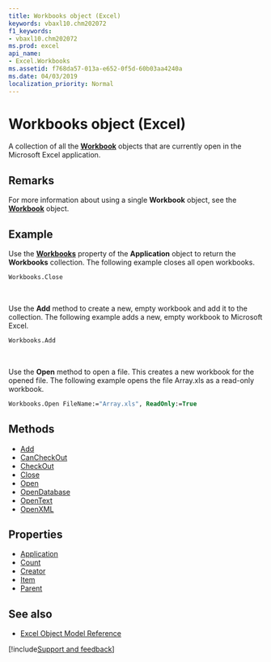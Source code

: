 ```yaml
---
title: Workbooks object (Excel)
keywords: vbaxl10.chm202072
f1_keywords:
- vbaxl10.chm202072
ms.prod: excel
api_name:
- Excel.Workbooks
ms.assetid: f768da57-013a-e652-0f5d-60b03aa4240a
ms.date: 04/03/2019
localization_priority: Normal
---
```



# Workbooks object (Excel)

A collection of all the **[Workbook](Excel.Workbook.md)** objects that are currently open in the Microsoft Excel application.


## Remarks

For more information about using a single **Workbook** object, see the **[Workbook](Excel.Workbook.md)** object.


## Example

Use the **[Workbooks](Excel.Application.Workbooks.md)** property of the **Application** object to return the **Workbooks** collection. The following example closes all open workbooks.

```vb
Workbooks.Close
```

<br/>

Use the **Add** method to create a new, empty workbook and add it to the collection. The following example adds a new, empty workbook to Microsoft Excel.

```vb
Workbooks.Add
```

<br/>

Use the **Open** method to open a file. This creates a new workbook for the opened file. The following example opens the file Array.xls as a read-only workbook.

```vb
Workbooks.Open FileName:="Array.xls", ReadOnly:=True
```


## Methods

- [Add](Excel.Workbooks.Add.md)
- [CanCheckOut](Excel.Workbooks.CanCheckOut.md)
- [CheckOut](Excel.Workbooks.CheckOut.md)
- [Close](Excel.Workbooks.Close.md)
- [Open](Excel.Workbooks.Open.md)
- [OpenDatabase](Excel.Workbooks.OpenDatabase.md)
- [OpenText](Excel.Workbooks.OpenText.md)
- [OpenXML](Excel.Workbooks.OpenXML.md)

## Properties

- [Application](Excel.Workbooks.Application.md)
- [Count](Excel.Workbooks.Count.md)
- [Creator](Excel.Workbooks.Creator.md)
- [Item](Excel.Workbooks.Item.md)
- [Parent](Excel.Workbooks.Parent.md)


## See also

- [Excel Object Model Reference](overview/Excel/object-model.md)

[!include[Support and feedback](~/includes/feedback-boilerplate.md)]
